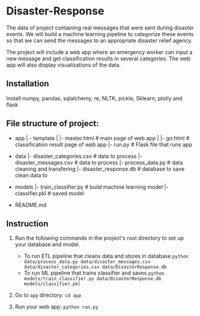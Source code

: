 # Disaster-Response
The data of project containing real messages that were sent during disaster events. We will build a machine learning pipeline to categorize these events so that we can send the messages to an appropriate disaster relief agency.

The project will include a web app where an emergency worker can input a new message and get classification results in several categories. The web app will also display visualizations of the data. 

## Installation
Install numpy, pandas, sqlalchemy, re, NLTK, pickle, Sklearn, plotly and flask

## File structure of project:
- app
| - template
| |- master.html  # main page of web app
| |- go.html  # classification result page of web app
|- run.py  # Flask file that runs app

- data
|- disaster_categories.csv  # data to process 
|- disaster_messages.csv  # data to process
|- process_data.py # data cleaning and transfering
|- disaster_response.db   # database to save clean data to

- models
|- train_classifier.py # build machine learning model
|- classifier.pkl  # saved model 

- README.md

## Instruction
1. Run the following commands in the project's root directory to set up your database and model.

    - To run ETL pipeline that cleans data and stores in database
        `python data/process_data.py data/disaster_messages.csv data/disaster_categories.csv data/DisasterResponse.db`
    - To run ML pipeline that trains classifier and saves
        `python models/train_classifier.py data/DisasterResponse.db models/classifier.pkl`

2. Go to `app` directory: `cd app`

3. Run your web app: `python run.py`
